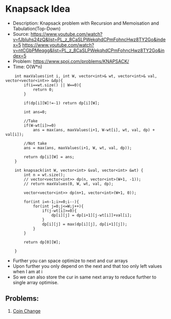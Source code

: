 # Knapsack Idea

 * Description: Knapsack problem with Recursion and Memoisation and Tabulation(Top-Down)
 * Source: https://www.youtube.com/watch?v=fJbIuhs24zQ&list=PL_z_8CaSLPWekqhdCPmFohncHwz8TY2Go&index=5
           https://www.youtube.com/watch?v=ntCGbPMeqgg&list=PL_z_8CaSLPWekqhdCPmFohncHwz8TY2Go&index=5
 * Problem: https://www.spoj.com/problems/KNAPSACK/
 * Time: O(W*n)

``` cadence
    int maxValues(int i, int W, vector<int>& wt, vector<int>& val, vector<vector<int>> &dp){
        if(i==wt.size() || W==0){
            return 0;
        }
        
        if(dp[i][W]!=-1) return dp[i][W];
        
        int ans=0;
        
        //Take
        if(W-wt[i]>=0)
            ans = max(ans, maxValues(i+1, W-wt[i], wt, val, dp) + val[i]);
        
        //Not take
        ans = max(ans, maxValues(i+1, W, wt, val, dp));
        
        return dp[i][W] = ans;
    }
  
    int knapsack(int W, vector<int> &val, vector<int> &wt) {
        int n = wt.size();
        // vector<vector<int>> dp(n, vector<int>(W+1, -1));
        // return maxValues(0, W, wt, val, dp);
        
        vector<vector<int>> dp(n+1, vector<int>(W+1, 0));
        
        for(int i=n-1;i>=0;i--){
            for(int j=0;j<=W;j++){
                if(j-wt[i]>=0){
                    dp[i][j] = dp[i+1][j-wt[i]]+val[i];
                }
                dp[i][j] = max(dp[i][j], dp[i+1][j]);
            }
        }

        return dp[0][W];
        
    }

```

- Further you can space optimize to next and cur arrays
- Upon further you only depend on the next and that too only left values when I am at i
- So we can also store the cur in same next array to reduce further to single array optimise.

## Problems:
1. [Coin Change](https://leetcode.com/problems/coin-change/description/)

